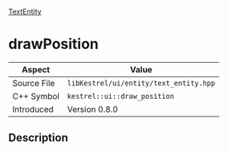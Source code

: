 [TextEntity](index.md)
# drawPosition
| Aspect | Value |
| --- | --- |
| Source File | `libKestrel/ui/entity/text_entity.hpp` |
| C++ Symbol | `kestrel::ui::draw_position` |
| Introduced | Version 0.8.0 |
## Description

